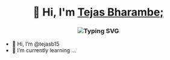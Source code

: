 <h1 align="center">👋 Hi, I'm <a href="www.linkedin.com/in/tejas-n-bharambe" target="_blank"> Tejas Bharambe; </a></h1>
<h3 align="center"><img src="https://readme-typing-svg.herokuapp.com?font=Fira+Code&pause=1000&color=F76407&random=false&width=435&lines=Full+Stack+Web+Developer;Front+End+Web+Developer;Back+End+Developer :)" alt="Typing SVG" /> </h3>


- 👋 Hi, I’m @tejasb15
- 🌱 I’m currently learning ...

